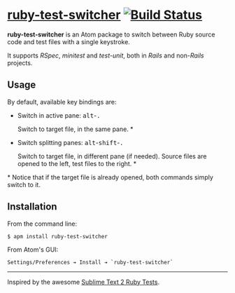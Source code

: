 # [ruby-test-switcher](https://atom.io/packages/ruby-test-switcher) [![Build Status](https://travis-ci.org/dcarral/atom-ruby-test-switcher.svg?branch=master)](https://travis-ci.org/dcarral/atom-ruby-test-switcher)

__ruby-test-switcher__ is an Atom package to switch between Ruby source code and test files with a single keystroke.

It supports _RSpec_, _minitest_ and _test-unit_, both in _Rails_ and non-_Rails_ projects.

## Usage

By default, available key bindings are:

- Switch in active pane: <kbd>alt</kbd>-<kbd>.</kbd>

  Switch to target file, in the same pane. *

- Switch splitting panes: <kbd>alt</kbd>-<kbd>shift</kbd>-<kbd>.</kbd>

  Switch to target file, in different pane (if needed). Source files are opened to the left, test files to the right. *

\* Notice that if the target file is already opened, both commands simply switch to it.

## Installation

From the command line:

```
$ apm install ruby-test-switcher
```

From Atom's GUI:

    Settings/Preferences ➔ Install ➔ `ruby-test-switcher`

---
Inspired by the awesome [Sublime Text 2 Ruby Tests](https://github.com/maltize/sublime-text-2-ruby-tests).
